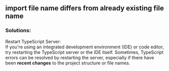 ## import file name differs from already existing file name 
### Solutions: 
Restart TypeScript Server:  
If you're using an integrated development environment (IDE) or code editor, try restarting the TypeScript server or the IDE itself. Sometimes, TypeScript errors can be resolved by restarting the server, especially if there have been **recent changes** to the project structure or file names.
